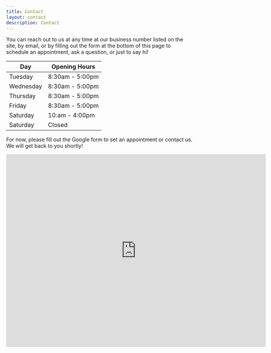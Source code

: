 ```yaml
---
title: Contact
layout: contact
description: Contact
---
```


You can reach out to us at any time at our business number listed on the site, by email, or by filling out the form at the bottom of this page to schedule an appointment, ask a question, or just to say hi!

| Day       | Opening Hours   |
| --------- | --------------- |
| Tuesday   | 8:30am - 5:00pm |
| Wednesday | 8:30am - 5:00pm |
| Thursday  | 8:30am - 5:00pm |
| Friday    | 8:30am - 5:00pm |
| Saturday  | 10:am - 4:00pm  |
| Saturday  | Closed          |

For now, please fill out the Google form to set an appointment or contact us. We will get back to you shortly!

<iframe src="https://docs.google.com/forms/d/e/1FAIpQLSerKW6a8sHAayYlf5_5InmFs4QNa6YwXZ6ck434P03yfnJCoQ/viewform?embedded=true" width="700" height="520" frameborder="0" marginheight="0" marginwidth="0">Loading…</iframe>